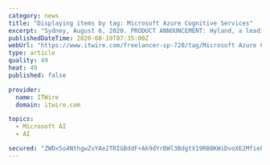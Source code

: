 ```yaml
---
category: news
title: "Displaying items by tag: Microsoft Azure Cognitive Services"
excerpt: "Sydney, August 6, 2020. PRODUCT ANNOUNCEMENT: Hyland, a leading content services provider for organisations across the globe, announces Brainware Foundation, the latest release of Hyland’s intelligent data extraction and text analytics software."
publishedDateTime: 2020-08-10T07:35:00Z
webUrl: "https://www.itwire.com/freelancer-sp-720/tag/Microsoft Azure Cognitive Services.html"
type: article
quality: 49
heat: 49
published: false

provider:
  name: ITWire
  domain: itwire.com

topics:
  - Microsoft AI
  - AI

secured: "ZWDx5o4NthgwZvYAe2TRIGBddF+Ak9dYrBWl3BdgtX19RB8KWiDvoXE2MfiekUtJByP8+Kgx6fi0nzYOCLqEACWm2k7LKjepkVk1ci7497UkHkWsH+D+Je8sVVI3aZBz3zxrEj00OU0iKnGg0CDn1bEIKYs4RYUKW3isLszqvT5ztAh8VG0o0NQuiDJjukl3yumLivJm68Z5STQpnXRmZvvPEaPl8bq2yijDbWwKbXIBwufymTK39+AAB9zM03gj3BmTqg8xVnvuFHL/kwB/2QYHO7hUWVDkqRWIalGAUOgqLwMQMy18+S4v1QqLQ9OrFUFalcbpKRIPVhiPKmHj2Q==;xf/Y9NJc+vyviE3We1HxWA=="
---
```


